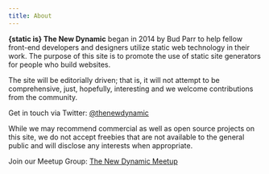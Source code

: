 ```yaml
---
title: About
---
```


**{static is} The New Dynamic** began in 2014 by Bud Parr to help fellow front-end developers and designers utilize static web technology in their work. The purpose of this site is to promote the use of static site generators for people who build websites.

The site will be editorially driven; that is, it will not attempt to be comprehensive, just, hopefully, interesting and we welcome contributions from the community.

Get in touch via Twitter: [@thenewdynamic](https://twitter.com/thenewdynamic)

While we may recommend commercial as well as open source projects on this site, we do not accept freebies that are not available to the general public and will disclose any interests when appropriate.

Join our Meetup Group: [The New Dynamic Meetup](https://www.meetup.com/The-New-Dynamic/)
